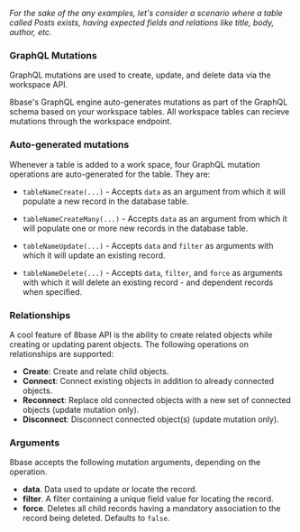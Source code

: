 *For the sake of the any examples, let's consider a scenario where a table called Posts exists, having expected fields and relations like title, body, author, etc.*

### GraphQL Mutations
GraphQL mutations are used to create, update, and delete data via the workspace API.

8base's GraphQL engine auto-generates mutations as part of the GraphQL schema based on your workspace tables. All workspace tables can recieve mutations through the workspace endpoint.

### Auto-generated mutations
Whenever a table is added to a work space, four GraphQL mutation operations are auto-generated for the table. They are:

* `tableNameCreate(...)` - Accepts `data` as an argument from which it will populate a new record in the database table.

* `tableNameCreateMany(...)` - Accepts `data` as an argument from which it will populate one or more new records in the database table.

* `tableNameUpdate(...)` - Accepts `data` and `filter` as arguments with which it will update an existing record.

* `tableNameDelete(...)` - Accepts `data`, `filter`, and `force` as arguments with which it will delete an existing record - and dependent records when specified.

### Relationships
A cool feature of 8base API is the ability to create related objects while creating or updating parent objects. The following operations on relationships are supported:

* **Create**: Create and relate child objects.
* **Connect**: Connect existing objects in addition to already connected objects.
* **Reconnect**: Replace old connected objects with a new set of connected objects (update mutation only).
* **Disconnect**: Disconnect connected object(s) (update mutation only).

### Arguments
8base accepts the following mutation arguments, depending on the operation.

* **data**. Data used to update or locate the record.
* **filter**. A filter containing a unique field value for locating the record.
* **force**. Deletes all child records having a mandatory association to the record being deleted. Defaults to `false`.
